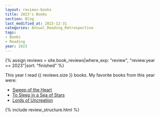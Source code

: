 ```yaml
---
layout: reviews-books
title: 2023's Books
section: Blog
last_modified_at: 2023-12-31
categories: Annual_Reading_Retrospective
tags:
- Books
- Reading
year: 2023
---
```

{% assign reviews = site.book_reviews|where_exp: "review", "review.year == 2023"|sort: "finished"  %}

This year I read {{ reviews.size }} books.  My favorite books from this year were:

- [Sweep of the Heart](#sweep-of-the-heart)
- [To Sleep in a Sea of Stars](#to-sleep-in-a-sea-of-stars)
- [Lords of Uncreation](#lords-of-uncreation)

<!--more-->

{% include review_structure.html %}
